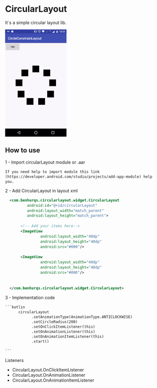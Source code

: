 # CircularLayout

It`s a simple circular layout lib.

<img src="./demo.gif" width="200" height="350" />

## How to use


1 - Import circularLayout module or .aar
    
    If you need help to import module this link (https://developer.android.com/studio/projects/add-app-module) help you.



2 - Add CircularLayout in layout xml

  ```xml
    <com.benhurqs.circularlayout.widget.CircularLayout
            android:id="@+id/circularLayout"
            android:layout_width="match_parent"
            android:layout_height="match_parent">
  
         <!-- Add your items here-->
         <ImageView
                  android:layout_width="40dp"
                  android:layout_height="40dp"
                  android:src="#000"/>

         <ImageView
                  android:layout_width="40dp"
                  android:layout_height="40dp"
                  android:src="#000"/>


    </com.benhurqs.circularlayout.widget.CircularLayout>
  ```


3 - Implementation code

    ```kotlin
          circularLayout
                .setAnimationType(AnimationType.ANTICLOCKWISE)
                .setCircleRadius(200)
                .setOnClickItemListener(this)
                .setOnAnimationListener(this)
                .setOnAnimationItemListener(this)
                .start()

    ```

Listeners

- CircularLayout.OnClickItemListener
- CircularLayout.OnAnimationListener
- CircularLayout.OnAnimationItemListener



